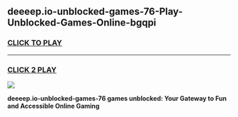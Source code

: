 
## deeeep.io-unblocked-games-76-Play-Unblocked-Games-Online-bgqpi
<h3>
<a href="https://premium76.site?title=deeeep.io-unblocked-games-76&ref=25A">CLICK TO PLAY</a></h3>
<hr>

<h3>
<a href="https://premium76.site?title=deeeep.io-unblocked-games-76&ref=25A">CLICK 2 PLAY</a>
  
</h3>

<a href="https://premium76.site?title=deeeep.io-unblocked-games-76&ref=25A"><img src="https://clearcache.store/games.png"></a>


**deeeep.io-unblocked-games-76 games unblocked: Your Gateway to Fun and Accessible Online Gaming**
